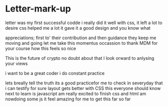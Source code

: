 # Letter-mark-up
letter was my first successful codde
i really did it well
with css, it left a lot to desire
css helped me a lot
 it gave it a good design
 and you know what
<!-- i know people here like to help -->
appreciations;
first to'
their contribution
and then guidance
they keep me moving
and going
let me take this momentus occassion 
to thank MDM for your course
how this feels so nice
<!-- ZEK tokens on this -->
This is the future of crypto
no doubt about that
I look orward to anlysing your views
<!-- i want to add this but please ignore -->
i want to be a great coder
i do constant practice
<!-- it this what you expect of me -->
lets breally tell the truth
its a good practicefor me to check in severyday
that i can testify for sure
layout gets better with CSS 
this everyone should know
next to learn is javascript
am really excited to finish css and html
am nowdoing some js
it feel amazing for me 
to get this far so far

